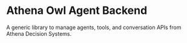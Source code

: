 # Athena Owl Agent Backend

A generic library to manage agents, tools, and conversation APIs from Athena Decision Systems.